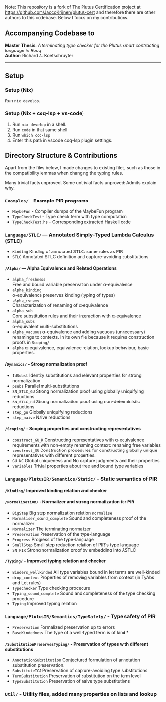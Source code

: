 Note: This repository is a fork of The Plutus Certification project at https://github.com/JaccoKrijnen/plutus-cert and therefore there are other authors to this codebase. Below I focus on my contributions.

## Accompanying Codebase to
**Master Thesis**: *A terminating type checker for the Plutus smart contracting language in Rocq*  
**Author**: Richard A. Koetschruyter  

---

## Setup
### Setup (Nix)
Run `nix develop`.

### Setup (Nix + coq-lsp + vs-code)
1. Run `nix develop` in a shell.
2. Run `code` in that same shell
3. Run `which coq-lsp`
4. Enter this path in vscode coq-lsp plugin settings.

## Directory Structure & Contributions

Apart from the files below, I made changes to existing files, such as those in the compatibility lemmas when changing the typing rules.

Many trivial facts unproved.
Some untrivial facts unproved: Admits explain why.

### `Examples/` - Example PIR programs
- `MaybeFun` - Compiler dumps of the MaybeFun program
- `TypeCheckTest` - Type check term with type computation
- `TypeCheckTest.hs` - Corresponding extracted Haskell code


### `Language/STLC/` — Annotated Simply-Typed Lambda Calculus (STLC)
- `Kinding`
  Kinding of annotated STLC: same rules as PIR
- `STLC`
  Annotated STLC definition and capture-avoiding substitutions

#### `/Alpha/` — Alpha Equivalence and Related Operations
- `alpha_freshness`  
  Free and bound variable preservation under α-equivalence
- `alpha_kinding`  
  α-equivalence preserves kinding (typing of types)
- `alpha_rename`  
  Characterization of renaming of α-equivalence
- `alpha_sub`  
  Core substitution rules and their interaction with α-equivalence
- `alpha_subs`  
  α-equivalent multi-substitutions
- `alpha_vacuous`
  α-equivalence and adding vacuous (unnecessary) renamings to contexts. In its own file because it requires construction proofs in `Scoping/`
- `alpha`
  α-equivalence, equivalence relation, lookup behaviour, basic properties. 

#### /`Dynamics/` - Strong normalization proof
- `IdSubst`
  Identity substitutions and relevant properties for strong normalization
- `psubs`
  Parallel multi-substitutions
- `SN_STLC_GU`
  Strong normalization proof using globally uniquifying reductions
- `SN_STLC_nd`
  Strong normalization proof using non-deterministic reductions
- `step_gu`
  Globally uniquifying reductions
- `step_naive`
  Naive reductions

#### `/Scoping/` - Scoping properties and constructing representatives
- `construct_GU_R`
  Constructing representatives with α-equivalence requirements with non-empty renaming context: renaming free variables
- `construct_GU`
  Construction procedures for constructing globally unique representatives with different properties.
- `GU_NC`
  Global uniqueness and No capture judgments and their properties
- `variables`
  Trivial properties about free and bound type variables

### `Language/PlutusIR/Semantics/Static/` - Static semantics of PIR

#### `/Kinding/` Improved kinding relation and checker

#### `/Normalisation/` - Normalizer and strong normalization for PIR
- `BigStep`
  Big step normalization relation `normalise`
- `Normaliser_sound_complete`
  Sound and completeness proof of the normalizer
- `Normalizer`
  The terminating normalizer
- `Preservation`
  Preservation of the type-language
- `Progress`
  Progress of the type-language
- `SmallStep`
  Small step reduction relation of PIR's type language
- `SN_PIR`
  Strong normalization proof by embedding into ASTLC

#### `/Typing/` - Improved typing relation and checker
- `Binders_wellkinded` 
  All type variables bound in let terms are well-kinded
- `drop_context` 
  Properties of removing variables from context (in TyAbs and Let rules)
- `Typechecker`
  Type checking procedure
- `Typing_sound_complete`
  Sound and completeness of the type checking procedure
- `Typing`
  Improved typing relation

### `Language/PlutusIR/Semantics/TypeSafety/` - Type safety of PIR

- `Preservation` Formalized preservation up to errors
- `BaseKindedness` The type of a well-typed term is of kind *

#### `/SubstitutionPreservesTyping/` - Preservation of types with different substitutions
- `AnnotationSubstitution` Conjectured formulation of annotation substitution preservation.
- `SubstituteTCA` Preservation of capture-avoiding type substitutions
- `TermSubstitution` Preservation of substitution on the term level
- `TypeSubstitution` Preservation of naive type substitutions


### `Util/` - Utility files, added many properties on lists and lookup